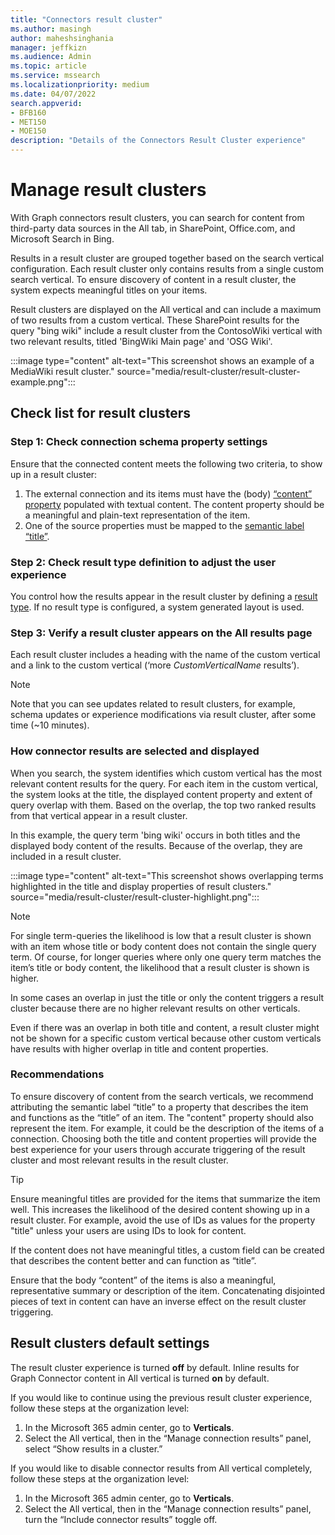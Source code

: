 ```yaml
---
title: "Connectors result cluster"
ms.author: masingh
author: maheshsinghania
manager: jeffkizn
ms.audience: Admin
ms.topic: article
ms.service: mssearch
ms.localizationpriority: medium
ms.date: 04/07/2022
search.appverid:
- BFB160
- MET150
- MOE150
description: "Details of the Connectors Result Cluster experience"
---
```

# Manage result clusters

With Graph connectors result clusters, you can search for content from third-party data sources in the All tab, in SharePoint, Office.com, and Microsoft Search in Bing. 

Results in a result cluster are grouped together based on the search vertical configuration. Each result cluster only contains results from a single custom search vertical. To ensure discovery of content in a result cluster, the system expects meaningful titles on your items.

Result clusters are displayed on the All vertical and can include a maximum of two results from a custom vertical. These SharePoint results for the query "bing wiki" include a result cluster from the ContosoWiki vertical with two relevant results, titled 'BingWiki Main page' and 'OSG Wiki'. 

:::image type="content" alt-text="This screenshot shows an example of a MediaWiki result cluster." source="media/result-cluster/result-cluster-example.png":::

## Check list for result clusters

### Step 1: Check connection schema property settings

Ensure that the connected content meets the following two criteria, to show up in a result cluster:

1.	The external connection and its items must have the (body) [“content” property](/graph/api/resources/externalconnectors-externalitem?view=graph-rest-beta#properties&preserve-view=true) populated with textual content. The content property should be a meaningful and plain-text representation of the item.
2.	One of the source properties must be mapped to the [semantic label “title”](configure-connector.md?#step-6-assign-property-labels).

### Step 2: Check result type definition to adjust the user experience

You control how the results appear in the result cluster by defining a [result type](/microsoftsearch/manage-result-types). If no result type is configured, a  system generated layout is used.

### Step 3: Verify a result cluster appears on the All results page

Each result cluster includes a heading with the name of the custom vertical and a link to the custom vertical (‘more _CustomVerticalName_ results’). 
> [!NOTE] 
> Note that you can see updates related to result clusters, for example, schema updates or experience modifications via result cluster, after some time (~10 minutes). 

### How connector results are selected and displayed

When you search, the system identifies which custom vertical has the most relevant content results for the query. For each item in the custom vertical, the system looks at the title, the displayed content property and extent of query overlap with them. Based on the overlap, the top two ranked results from that vertical appear in a result cluster.

In this example, the query term 'bing wiki' occurs in both titles and the displayed body content of the results. Because of the overlap, they are included in a result cluster.

:::image type="content" alt-text="This screenshot shows overlapping terms highlighted in the title and display properties of result clusters." source="media/result-cluster/result-cluster-highlight.png":::

> [!NOTE]
> For single term-queries the likelihood is low that a result cluster is shown with an item whose title or body content does not contain the single query term. Of course, for longer queries where only one query term matches the item’s title or body content, the likelihood that a result cluster is shown is higher. 
>
> In some cases an overlap in just the title or only the content triggers a result cluster because there are no higher relevant results on other verticals.
> 
> Even if there was an overlap in both title and content, a result cluster might not be shown for a specific custom vertical because other custom verticals have results with higher overlap in title and content properties.

### Recommendations

To ensure discovery of content from the search verticals, we recommend attributing the semantic label “title” to a property that describes the item and functions as the “title” of an item. The "content" property should also represent the item. For example, it could be the description of the items of a connection. Choosing both the title and content properties will provide the best experience for your users through accurate triggering of the result cluster and most relevant results in the result cluster.

> [!TIP]
> Ensure meaningful titles are provided for the items that summarize the item well. This increases the likelihood of the desired content showing up in a result cluster. For example, avoid the use of IDs as values for the property "title" unless your users are using IDs to look for content.
> 
> If the content does not have meaningful titles, a custom field can be created that describes the content better and can function as “title”. 
>
> Ensure that the body “content” of the items is also a meaningful, representative summary or description of the item. Concatenating disjointed pieces of text in content can have an inverse effect on the result cluster triggering.

## Result clusters default settings
  
The result cluster experience is turned **off** by default.  Inline results for Graph Connector content in All vertical is turned **on** by default. 

If you would like to continue using the previous result cluster experience, follow these steps at the organization level: 

1. In the Microsoft 365 admin center, go to **Verticals**. 
2. Select the All vertical, then in the “Manage connection results” panel, select “Show results in a cluster.” 

If you would like to disable connector results from All vertical completely, follow these steps at the organization level: 

1. In the Microsoft 365 admin center, go to **Verticals**. 
2. Select the All vertical, then in the “Manage connection results” panel, turn the “Include connector results” toggle off. 
